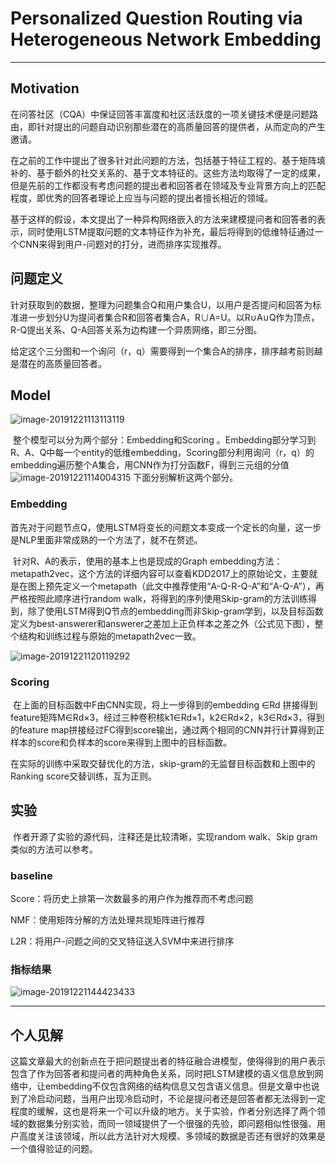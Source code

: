 # Personalized Question Routing via Heterogeneous Network Embedding

------

## **Motivation**

​	在问答社区（CQA）中保证回答丰富度和社区活跃度的一项关键技术便是问题路由，即针对提出的问题自动识别那些潜在的高质量回答的提供者，从而定向的产生邀请。

​	在之前的工作中提出了很多针对此问题的方法，包括基于特征工程的、基于矩阵填补的、基于额外的社交关系的、基于文本特征的。这些方法均取得了一定的成果，但是先前的工作都没有考虑问题的提出者和回答者在领域及专业背景方向上的匹配程度，即优秀的回答者理论上应当与问题的提出者擅长相近的领域。

​	基于这样的假设，本文提出了一种异构网络嵌入的方法来建模提问者和回答者的表示，同时使用LSTM提取问题的文本特征作为补充，最后将得到的低维特征通过一个CNN来得到用户-问题对的打分，进而排序实现推荐。

## **问题定义**

​	针对获取到的数据，整理为问题集合Q和用户集合U，以用户是否提问和回答为标准进一步划分U为提问者集合R和回答者集合A，R∪A=U。以R∪A∪Q作为顶点，R-Q提出关系、Q-A回答关系为边构建一个异质网络，即三分图。

​	给定这个三分图和一个询问（r，q）需要得到一个集合A的排序，排序越考前则越是潜在的高质量回答者。

## **Model**

![image-20191221113113119](C:\Users\89383\AppData\Roaming\Typora\typora-user-images\image-20191221113113119.png)

​	整个模型可以分为两个部分：Embedding和Scoring 。Embedding部分学习到R、A、Q中每一个entity的低维embedding，Scoring部分利用询问（r，q）的embedding遍历整个A集合，用CNN作为打分函数F，得到三元组的分值![image-20191221114004315](C:\Users\89383\AppData\Roaming\Typora\typora-user-images\image-20191221114004315.png)	下面分别解析这两个部分。

### Embedding

​	首先对于问题节点Q，使用LSTM将变长的问题文本变成一个定长的向量，这一步是NLP里面非常成熟的一个方法了，就不在赘述。

​	针对R、A的表示，使用的基本上也是现成的Graph embedding方法：metapath2vec，这个方法的详细内容可以查看KDD2017上的原始论文，主要就是在图上预先定义一个metapath（此文中推荐使用“A-Q-R-Q-A”和“A-Q-A”），再严格按照此顺序进行random walk，将得到的序列使用Skip-gram的方法训练得到，除了使用LSTM得到Q节点的embedding而非Skip-gram学到，以及目标函数定义为best-answerer和answerer之差加上正负样本之差之外（公式见下图），整个结构和训练过程与原始的metapath2vec一致。

![image-20191221120119292](C:\Users\89383\AppData\Roaming\Typora\typora-user-images\image-20191221120119292.png)

### Scoring		

​	在上面的目标函数中F由CNN实现，将上一步得到的embedding ∈Rd 拼接得到feature矩阵M∈Rd×3，经过三种卷积核k1∈Rd×1，k2∈Rd×2，k3∈Rd×3，得到的feature map拼接经过FC得到score输出，通过两个相同的CNN并行计算得到正样本的score和负样本的score来得到上图中的目标函数。

​	在实际的训练中采取交替优化的方法，skip-gram的无监督目标函数和上图中的Ranking score交替训练，互为正则。

## **实验**

​	作者开源了实验的源代码，注释还是比较清晰，实现random walk、Skip gram类似的方法可以参考。

### baseline

Score：将历史上排第一次数最多的用户作为推荐而不考虑问题

NMF：使用矩阵分解的方法处理共现矩阵进行推荐

L2R：将用户-问题之间的交叉特征送入SVM中来进行排序

### 指标结果

![image-20191221144423433](C:\Users\89383\AppData\Roaming\Typora\typora-user-images\image-20191221144423433.png)

------

## 个人见解

​	这篇文章最大的创新点在于把问题提出者的特征融合进模型，使得得到的用户表示包含了作为回答者和提问者的两种角色关系，同时把LSTM建模的语义信息放到网络中，让embedding不仅包含网络的结构信息又包含语义信息。但是文章中也说到了冷启动问题，当用户出现冷启动时，不论是提问者还是回答者都无法得到一定程度的缓解，这也是将来一个可以升级的地方。关于实验，作者分别选择了两个领域的数据集分别实验，而同一领域提供了一个很强的先验，即问题相似性很强、用户高度关注该领域，所以此方法针对大规模、多领域的数据是否还有很好的效果是一个值得验证的问题。

